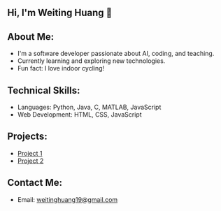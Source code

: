 ## Hi, I'm Weiting Huang 👋

<!--
**weitinghuang19/weitinghuang19** is a ✨ _special_ ✨ repository because its `README.md` (this file) appears on your GitHub profile.

Here are some ideas to get you started:

- 🔭 I’m currently working on ...
- 🌱 I’m currently learning ...
- 👯 I’m looking to collaborate on ...
- 🤔 I’m looking for help with ...
- 💬 Ask me about ...
- 📫 How to reach me: ...
- 😄 Pronouns: ...
- ⚡ Fun fact: ...
-->

## About Me:
- I'm a software developer passionate about AI, coding, and teaching.
- Currently learning and exploring new technologies.
- Fun fact: I love indoor cycling!

## Technical Skills:
- Languages: Python, Java, C, MATLAB, JavaScript
- Web Development: HTML, CSS, JavaScript

## Projects:
- [Project 1](https://github.com/weitinghuang19/project1)
- [Project 2](https://github.com/weitinghuang19/project2)

## Contact Me:
- Email: weitinghuang19@gmail.com
